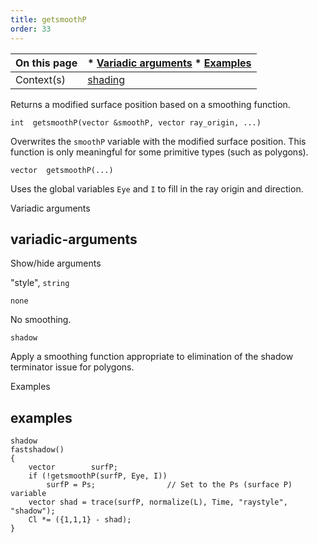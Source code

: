 ```yaml
---
title: getsmoothP
order: 33
---
```

| On this page | * [Variadic arguments](#variadic-arguments) * [Examples](#examples) |
| --- | --- |
| Context(s) | [shading](../contexts/shading.html) |
Returns a modified surface position based on a smoothing function.

`int  getsmoothP(vector &smoothP, vector ray_origin, ...)`

Overwrites the `smoothP` variable with the modified surface position.
This function is only meaningful for some primitive types (such as polygons).

`vector  getsmoothP(...)`

Uses the global variables `Eye` and `I` to fill in the ray origin and direction.

Variadic arguments

## variadic-arguments

Show/hide arguments

"style",
`string`

`none`

No smoothing.

`shadow`

Apply a smoothing function appropriate to elimination of the shadow
terminator issue for polygons.

Examples

## examples

```vex
shadow
fastshadow()
{
    vector        surfP;
    if (!getsmoothP(surfP, Eye, I))
        surfP = Ps;                // Set to the Ps (surface P) variable
    vector shad = trace(surfP, normalize(L), Time, "raystyle", "shadow");
    Cl *= ({1,1,1} - shad);
}

```
